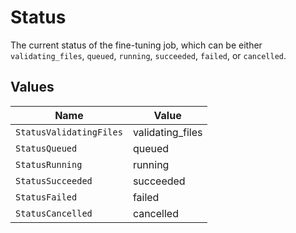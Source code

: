 # Status

The current status of the fine-tuning job, which can be either `validating_files`, `queued`, `running`, `succeeded`, `failed`, or `cancelled`.


## Values

| Name                    | Value                   |
| ----------------------- | ----------------------- |
| `StatusValidatingFiles` | validating_files        |
| `StatusQueued`          | queued                  |
| `StatusRunning`         | running                 |
| `StatusSucceeded`       | succeeded               |
| `StatusFailed`          | failed                  |
| `StatusCancelled`       | cancelled               |